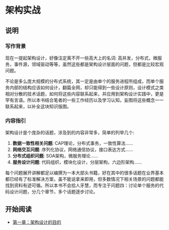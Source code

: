 # 架构实战

## 说明

### 写作背景

现在一提起架构设计，好像注定离不开一些高大上的名词: 高并发，分布式，微服务，事件源，领域驱动等等，虽然这些都是架构设计层面的问题，但都是比较宏观问题。

不论是多么庞大规模的分布式系统，其一定是由单个的服务进程所组成，而单个服务内部的结构应该如何设计，翻篇全网，却只能得到一些设计原则，设计模式之类相对分散的技术话题，如何将这些内容联系起来，并应用到架构设计实践中，更是罕有言语。所以本书结合笔者的一些工作经历以及学习认知，妄图将这些概念一一联系起来，以补全这块知识版图。

### 内容指引

架构设计是个庞杂的话题，涉及到的内容非常多，简单的列举几个:

1. **数据一致性相关问题**: CAP理论，分布式事务，一致性算法......
2. **网络交互问题**: 序列化协议，网络通信协议，接口表达方式......
3. **分布式组织问题**: SOA架构，微服务理论......
4. **服务设计问题**: 代码组织，模块化设计，分层架构，六边形架构......

每个问题展开讲解都足以编撰为一本大部头书籍，好在其中的很多话题在业界基本都已经有了标准解决方案，虽不能说拿来即用，但多数情况下相关场景的问题都能找到资料有迹可循。所以本书不会拾人牙慧，而专注于问题四：讨论单个服务的代码设计问题，分几个章节，多个话题逐步讨论。

## 开始阅读

- [第一章：架构设计的目的](/the_essence_of_architecture/the_purpose_of_architecture_design.md) 